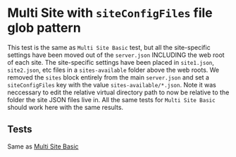 # Multi Site with `siteConfigFiles` file glob pattern

This test is the same as `Multi Site Basic` test, but all the site-specific settings have been moved out of the `server.json` INCLUDING the web root of each site. The site-specific settings have been placed in `site1.json`, `site2.json`, etc files in a `sites-available` folder above the web roots. We removed the `sites` block entirely from the main `server.json` and set a `siteConfigFiles` key with the value `sites-available/*.json`. Note it was neccessary to edit the relative virtual directory path to now be relative to the folder the site JSON files live in. All the same tests for `Multi Site Basic` should work here with the same results.

## Tests

Same as [Multi Site Basic](../multi-site-basic/Readme.md)